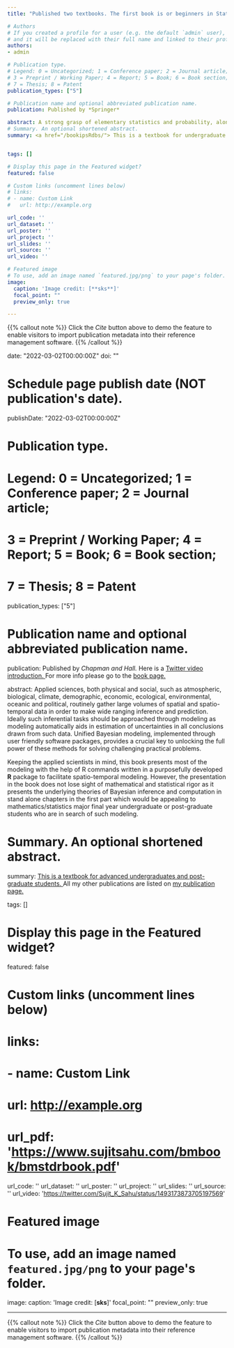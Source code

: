 ```yaml
---
title: "Published two textbooks. The first book is or beginners in Statistics, Probability and Data Science, and the  second one is for modellers of spatio-temporal data."

# Authors
# If you created a profile for a user (e.g. the default `admin` user), write the username (folder name) here 
# and it will be replaced with their full name and linked to their profile.
authors:
- admin

# Publication type.
# Legend: 0 = Uncategorized; 1 = Conference paper; 2 = Journal article;
# 3 = Preprint / Working Paper; 4 = Report; 5 = Book; 6 = Book section;
# 7 = Thesis; 8 = Patent
publication_types: ["5"]

# Publication name and optional abbreviated publication name.
publication: Published by *Springer*  

abstract: A strong grasp of elementary statistics and probability, along with basic skills in using R, is essential for various scientific disciplines reliant on data analysis. This book serves as a gateway to learning statistical methods from scratch, assuming a solid background in high school mathematics. Readers gradually progress from basic concepts to advanced statistical modelling, with examples from actuarial, biological, ecological, engineering, environmental, medicine, and social sciences highlighting the real-world relevance of the subject. An accompanying R package enables seamless practice and immediate application, making it ideal for beginners. <p> The book comprises 19 chapters divided into five parts. Part I introduces basic statistics and the R software package, teaching readers to calculate simple statistics and create basic data graphs. Part II delves into probability concepts, including rules and conditional probability, and introduces widely used discrete and continuous probability distributions (e.g., binomial, Poisson, normal, log-normal). It concludes with the central limit theorem and joint distributions for multiple random variables. Part III explores statistical inference, covering point and interval estimation, hypothesis testing, and Bayesian inference. This part is intentionally less technical, making it accessible to readers without an extensive mathematical background. Part IV addresses advanced probability and statistical distribution theory, assuming some familiarity with (or concurrent study of) mathematical methods like advanced calculus and linear algebra. Finally, Part V focuses on advanced statistical modelling using simple and multiple regression and analysis of variance, laying the foundation for further studies in machine learning and data science applicable to various data and decision analytics contexts. <p> Based on years of teaching experience, this textbook includes numerous exercises and makes extensive use of R, making it ideal for year-long data science modules and courses. In addition to university courses, the book amply covers the syllabus for the Actuarial Statistics 1 examination administered by the Institute and Faculty of Actuaries in London. It also provides a solid foundation for postgraduate studies in statistics and probability, or a reliable reference for statistics.
# Summary. An optional shortened abstract.
summary: <a href="/bookipsRdbs/"> This is a textbook for undergraduate and post-graduate students. </a> All my other publications are listed on  <a href="/publicationlist.html">  my publication page. </a> 


tags: []

# Display this page in the Featured widget?
featured: false

# Custom links (uncomment lines below)
# links:
# - name: Custom Link
#   url: http://example.org

url_code: ''
url_dataset: ''
url_poster: ''
url_project: ''
url_slides: ''
url_source: ''
url_video: ''

# Featured image
# To use, add an image named `featured.jpg/png` to your page's folder. 
image:
  caption: 'Image credit: [**sks**]'
  focal_point: ""
  preview_only: true

---
```


{{% callout note %}}
Click the *Cite* button above to demo the feature to enable visitors to import publication metadata into their reference management software.
{{% /callout %}}


date: "2022-03-02T00:00:00Z"
doi: ""


# Schedule page publish date (NOT publication's date).
publishDate: "2022-03-02T00:00:00Z"

# Publication type.
# Legend: 0 = Uncategorized; 1 = Conference paper; 2 = Journal article;
# 3 = Preprint / Working Paper; 4 = Report; 5 = Book; 6 = Book section;
# 7 = Thesis; 8 = Patent
publication_types: ["5"]

# Publication name and optional abbreviated publication name.
publication: Published by *Chapman and Hall.*  </a> Here is a   <a href="https://twitter.com/Sujit_K_Sahu/status/1493173873705197569"> Twitter video introduction.  </a>For more info please go to the  <a href="/bookbmstdr/">  book page.  </a>

abstract: Applied sciences, both physical and social,  such as atmospheric, biological, climate, demographic, economic, ecological, environmental, oceanic and political,  routinely gather large volumes of spatial and spatio-temporal data in order to make wide ranging inference and prediction. Ideally such   inferential tasks should be  approached through modeling as modeling automatically aids in estimation of uncertainties in all conclusions drawn from such data. Unified Bayesian modeling, implemented through user friendly software packages, provides a crucial key to unlocking the full power of these methods for solving challenging practical problems. <p> Keeping the applied scientists  in mind, this book presents most of the modeling with the help of R commands written in a purposefully developed <b> R</b> package to  facilitate spatio-temporal modeling. However, the presentation in the book does not lose sight of mathematical and statistical rigor as it presents the underlying theories of Bayesian inference and computation in stand alone chapters in the first part which would be appealing to  mathematics/statistics major final year undergraduate or post-graduate students who are in search of such modeling.

# Summary. An optional shortened abstract.
summary: <a href="/bookbmstdr/"> This is a textbook for advanced undergraduates and post-graduate students. </a> All my other publications are listed on  <a href="/publicationlist.html">  my publication page. </a> 


tags: []

# Display this page in the Featured widget?
featured: false

# Custom links (uncomment lines below)
# links:
# - name: Custom Link
#   url: http://example.org

# url_pdf: 'https://www.sujitsahu.com/bmbook/bmstdrbook.pdf'
url_code: ''
url_dataset: ''
url_poster: ''
url_project: ''
url_slides: ''
url_source: ''
url_video: 'https://twitter.com/Sujit_K_Sahu/status/1493173873705197569'

# Featured image
# To use, add an image named `featured.jpg/png` to your page's folder. 
image:
  caption: 'Image credit: [**sks**]'
  focal_point: ""
  preview_only: true

---

{{% callout note %}}
Click the *Cite* button above to demo the feature to enable visitors to import publication metadata into their reference management software.
{{% /callout %}}








